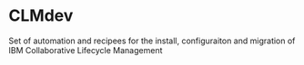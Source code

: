 CLMdev
======

Set of automation and recipees for the install, configuraiton and migration of IBM Collaborative Lifecycle Management
